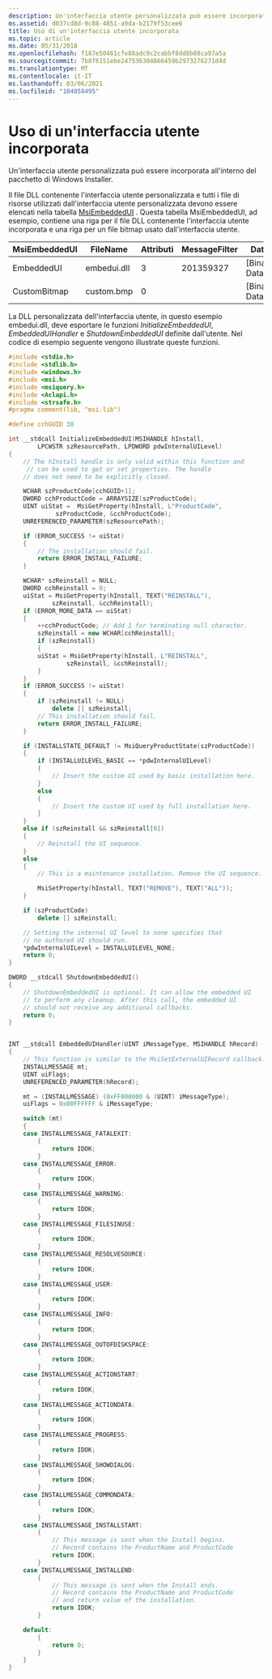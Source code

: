 ```yaml
---
description: Un'interfaccia utente personalizzata può essere incorporata all'interno del pacchetto di Windows Installer.
ms.assetid: d037cd8d-9c88-4851-a9da-b2179f53cee6
title: Uso di un'interfaccia utente incorporata
ms.topic: article
ms.date: 05/31/2018
ms.openlocfilehash: f187e50461cfe88adc9c2cabbf8dd8b88ca97a5a
ms.sourcegitcommit: 7b8f6151ebe247536304866459b2973276271d4d
ms.translationtype: MT
ms.contentlocale: it-IT
ms.lasthandoff: 03/06/2021
ms.locfileid: "104058495"
---
```

# <a name="using-an-embedded-ui"></a>Uso di un'interfaccia utente incorporata

Un'interfaccia utente personalizzata può essere incorporata all'interno del pacchetto di Windows Installer.

Il file DLL contenente l'interfaccia utente personalizzata e tutti i file di risorse utilizzati dall'interfaccia utente personalizzata devono essere elencati nella tabella [MsiEmbeddedUI](msiembeddedui-table.md) . Questa tabella MsiEmbeddedUI, ad esempio, contiene una riga per il file DLL contenente l'interfaccia utente incorporata e una riga per un file bitmap usato dall'interfaccia utente.

| MsiEmbeddedUI | FileName    | Attributi | MessageFilter | Data            |
|---------------|-------------|------------|---------------|-----------------|
| EmbeddedUI    | embedui.dll | 3          | 201359327     | \[Binary Data\] |
| CustomBitmap  | custom.bmp  | 0          |               | \[Binary Data\] |



 

La DLL personalizzata dell'interfaccia utente, in questo esempio embedui.dll, deve esportare le funzioni *InitializeEmbeddedUI*, *EmbeddedUIHandler* e *ShutdownEmbeddedUI* definite dall'utente. Nel codice di esempio seguente vengono illustrate queste funzioni.


```C++
#include <stdio.h>
#include <stdlib.h>
#include <windows.h>
#include <msi.h>
#include <msiquery.h>
#include <Aclapi.h>
#include <strsafe.h>
#pragma comment(lib, "msi.lib")

#define cchGUID 38

int __stdcall InitializeEmbeddedUI(MSIHANDLE hInstall, 
        LPCWSTR szResourcePath, LPDWORD pdwInternalUILevel)
{
    // The hInstall handle is only valid within this function and 
     // can be used to get or set properties. The handle 
    // does not need to be explicitly closed.

    WCHAR szProductCode[cchGUID+1];
    DWORD cchProductCode = ARRAYSIZE(szProductCode);
    UINT uiStat =  MsiGetProperty(hInstall, L"ProductCode",
             szProductCode, &cchProductCode);
    UNREFERENCED_PARAMETER(szResourcePath);

    if (ERROR_SUCCESS != uiStat)
    {
        // The installation should fail.
        return ERROR_INSTALL_FAILURE;
    }

    WCHAR* szReinstall = NULL;
    DWORD cchReinstall = 0;
    uiStat = MsiGetProperty(hInstall, TEXT("REINSTALL"),  
            szReinstall, &cchReinstall);
    if (ERROR_MORE_DATA == uiStat)
    {
        ++cchProductCode; // Add 1 for terminating null character.
        szReinstall = new WCHAR[cchReinstall];
        if (szReinstall)
        {
        uiStat = MsiGetProperty(hInstall, L"REINSTALL", 
                szReinstall, &cchReinstall);
        }
    }
    if (ERROR_SUCCESS != uiStat)
    {
        if (szReinstall != NULL) 
            delete [] szReinstall;
        // This installation should fail.
        return ERROR_INSTALL_FAILURE;
    }

    if (INSTALLSTATE_DEFAULT != MsiQueryProductState(szProductCode))
    {
        if (INSTALLUILEVEL_BASIC == *pdwInternalUILevel)
        {
            // Insert the custom UI used by basic installation here.
        }
        else
        {
            // Insert the custom UI used by full installation here.
        }
    }
    else if (szReinstall && szReinstall[0])
    {
        // Reinstall the UI sequence.
    }
    else
    {
        // This is a maintenance installation. Remove the UI sequence.

        MsiSetProperty(hInstall, TEXT("REMOVE"), TEXT("ALL"));
    }

    if (szProductCode)
        delete [] szReinstall;

    // Setting the internal UI level to none specifies that 
    // no authored UI should run.
    *pdwInternalUILevel = INSTALLUILEVEL_NONE;
    return 0;
}

DWORD __stdcall ShutdownEmbeddedUI()
{
    // ShutdownEmbeddedUI is optional. It can allow the embedded UI 
    // to perform any cleanup. After this call, the embedded UI   
    // should not receive any additional callbacks.
    return 0;
}


INT __stdcall EmbeddedUIHandler(UINT iMessageType, MSIHANDLE hRecord)
{
    // This function is similar to the MsiSetExternalUIRecord callback.
    INSTALLMESSAGE mt;
    UINT uiFlags;
    UNREFERENCED_PARAMETER(hRecord);

    mt = (INSTALLMESSAGE) (0xFF000000 & (UINT) iMessageType);
    uiFlags = 0x00FFFFFF & iMessageType;

    switch (mt)
    {
    case INSTALLMESSAGE_FATALEXIT:
        {
            return IDOK;
        }
    case INSTALLMESSAGE_ERROR:
        {
            return IDOK;
        }
    case INSTALLMESSAGE_WARNING:
        {
            return IDOK;
        }
    case INSTALLMESSAGE_FILESINUSE:
        {
            return IDOK;
        }
    case INSTALLMESSAGE_RESOLVESOURCE:
        {
            return IDOK;
        }
    case INSTALLMESSAGE_USER:
        {
            return IDOK;
        }
    case INSTALLMESSAGE_INFO:
        {
            return IDOK;
        }
    case INSTALLMESSAGE_OUTOFDISKSPACE:
        {
            return IDOK;
        }
    case INSTALLMESSAGE_ACTIONSTART:
        {
            return IDOK;
        }
    case INSTALLMESSAGE_ACTIONDATA:
        {
            return IDOK;
        }
    case INSTALLMESSAGE_PROGRESS:
        {
            return IDOK;
        }
    case INSTALLMESSAGE_SHOWDIALOG:
        {
            return IDOK;
        }
    case INSTALLMESSAGE_COMMONDATA:
        {
            return IDOK;
        }
    case INSTALLMESSAGE_INSTALLSTART:
        {
            // This message is sent when the Install begins.
            // Record contains the ProductName and ProductCode
            return IDOK;
        }
    case INSTALLMESSAGE_INSTALLEND:
        {
            // This message is sent when the Install ends.
            // Record contains the ProductName and ProductCode 
            // and return value of the installation.
            return IDOK;
        }

    default:
        {
            return 0;
        }
    }
}
```



 

 




